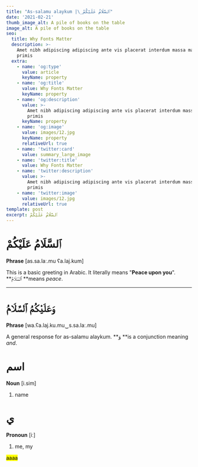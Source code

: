 ```yaml
---
title: "As-salamu alaykum |\_ٱلسَّلَامُ عَلَيْكُمْ"
date: '2021-02-21'
thumb_image_alt: A pile of books on the table
image_alt: A pile of books on the table
seo:
  title: Why Fonts Matter
  description: >-
    Amet nibh adipiscing adipiscing ante vis placerat interdum massa massa
    primis
  extra:
    - name: 'og:type'
      value: article
      keyName: property
    - name: 'og:title'
      value: Why Fonts Matter
      keyName: property
    - name: 'og:description'
      value: >-
        Amet nibh adipiscing adipiscing ante vis placerat interdum massa massa
        primis
      keyName: property
    - name: 'og:image'
      value: images/12.jpg
      keyName: property
      relativeUrl: true
    - name: 'twitter:card'
      value: summary_large_image
    - name: 'twitter:title'
      value: Why Fonts Matter
    - name: 'twitter:description'
      value: >-
        Amet nibh adipiscing adipiscing ante vis placerat interdum massa massa
        primis
    - name: 'twitter:image'
      value: images/12.jpg
      relativeUrl: true
template: post
excerpt: ٱلسَّلَامُ عَلَيْكُمْ
---
```

# ٱلسَّلَامُ عَلَيْكُمْ

**Phrase** \[as.sa.laː.mu ʕa.laj.kum]

This is a basic greeting in Arabic. It literally means 
"**Peace upon you**". \*\*ٱلسَّلَامُ \*\*means *peace*.

---

# وَعَلَيْكُمُ ٱلسَّلَامُ

**Phrase** \[wa.ʕa.laj.ku.mu‿s.sa.laː.mu]

A general response for as-salamu alaykum. \*\*وَ \*\*is a conjunction meaning *and*.

# اسم

**Noun** \[i.sim]

1.  name

# ي

**Pronoun** \[iː]

1.  me, my

<mark>
aaaa
</mark>



